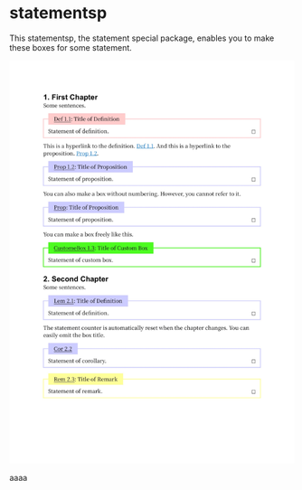 # statementsp
This statementsp, the statement special package, enables you to make these boxes for some statement.

![sampleimage](images/sampleimage.jpg)

aaaa
